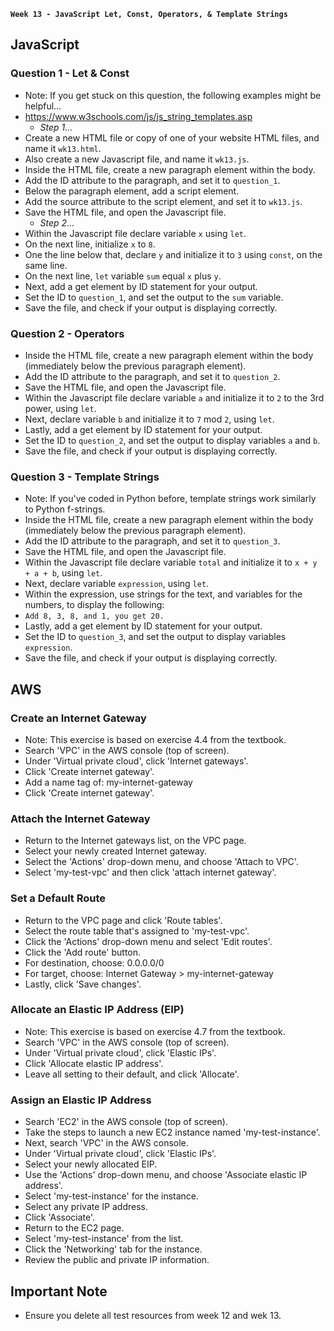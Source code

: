 **`Week 13 - JavaScript Let, Const, Operators, & Template Strings`**

## JavaScript

### Question 1 - Let & Const
- Note: If you get stuck on this question, the following examples might be helpful...
- https://www.w3schools.com/js/js_string_templates.asp
  - *Step 1...*
- Create a new HTML file or copy of one of your website HTML files, and name it `wk13.html`.
- Also create a new Javascript file, and name it `wk13.js`.
- Inside the HTML file, create a new paragraph element within the body.
- Add the ID attribute to the paragraph, and set it to `question_1`.
- Below the paragraph element, add a script element.
- Add the source attribute to the script element, and set it to `wk13.js`.
- Save the HTML file, and open the Javascript file.
  - *Step 2...*
- Within the Javascript file declare variable `x` using `let`.
- On the next line, initialize `x` to `8`.
- One the line below that, declare `y` and initialize it to `3` using `const`, on the same line.
- On the next line, `let` variable `sum` equal `x` plus `y`.
- Next, add a get element by ID statement for your output.
- Set the ID to `question_1`, and set the output to the `sum` variable.
- Save the file, and check if your output is displaying correctly.

### Question 2 - Operators
- Inside the HTML file, create a new paragraph element within the body (immediately below the previous paragraph element).
- Add the ID attribute to the paragraph, and set it to `question_2`.
- Save the HTML file, and open the Javascript file.
- Within the Javascript file declare variable `a` and initialize it to `2` to the 3rd power, using `let`.
- Next, declare variable `b` and initialize it to `7` mod `2`, using `let`.
- Lastly, add a get element by ID statement for your output.
- Set the ID to `question_2`, and set the output to display variables `a` and `b`.
- Save the file, and check if your output is displaying correctly.

### Question 3 - Template Strings
- Note: If you've coded in Python before, template strings work similarly to Python f-strings.
- Inside the HTML file, create a new paragraph element within the body (immediately below the previous paragraph element).
- Add the ID attribute to the paragraph, and set it to `question_3`.
- Save the HTML file, and open the Javascript file.
- Within the Javascript file declare variable `total` and initialize it to `x + y + a + b`, using `let`.
- Next, declare variable `expression`, using `let`.
- Within the expression, use strings for the text, and variables for the numbers, to display the following:
- `Add 8, 3, 8, and 1, you get 20.`
- Lastly, add a get element by ID statement for your output.
- Set the ID to `question_3`, and set the output to display variables `expression`.
- Save the file, and check if your output is displaying correctly.


## AWS

### Create an Internet Gateway
- Note: This exercise is based on exercise 4.4 from the textbook.
- Search 'VPC' in the AWS console (top of screen).
- Under 'Virtual private cloud', click 'Internet gateways'.
- Click 'Create internet gateway'.
- Add a name tag of: my-internet-gateway
- Click 'Create internet gateway'.

### Attach the Internet Gateway
- Return to the Internet gateways list, on the VPC page.
- Select your newly created Internet gateway.
- Select the 'Actions' drop-down menu, and choose 'Attach to VPC'.
- Select 'my-test-vpc' and then click 'attach internet gateway'.

### Set a Default Route
- Return to the VPC page and click 'Route tables'.
- Select the route table that's assigned to 'my-test-vpc'.
- Click the 'Actions' drop-down menu and select 'Edit routes'.
- Click the 'Add route' button.
- For destination, choose: 0.0.0.0/0
- For target, choose: Internet Gateway > my-internet-gateway
- Lastly, click 'Save changes'.

### Allocate an Elastic IP Address (EIP)
- Note: This exercise is based on exercise 4.7 from the textbook.
- Search 'VPC' in the AWS console (top of screen).
- Under 'Virtual private cloud', click 'Elastic IPs'.
- Click 'Allocate elastic IP address'.
- Leave all setting to their default, and click 'Allocate'.

### Assign an Elastic IP Address
- Search 'EC2' in the AWS console (top of screen).
- Take the steps to launch a new EC2 instance named 'my-test-instance'.
- Next, search 'VPC' in the AWS console.
- Under 'Virtual private cloud', click 'Elastic IPs'.
- Select your newly allocated EIP.
- Use the 'Actions' drop-down menu, and choose 'Associate elastic IP address'.
- Select 'my-test-instance' for the instance.
- Select any private IP address.
- Click 'Associate'.
- Return to the EC2 page.
- Select 'my-test-instance' from the list.
- Click the 'Networking' tab for the instance.
- Review the public and private IP information.

## Important Note
- Ensure you delete all test resources from week 12 and wek 13.

